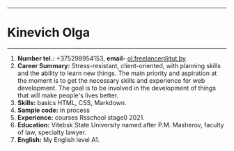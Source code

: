 * * *
# Kinevich Olga  
 * * *
1. **Number tel.:** +375298954153, **email-** ol.freelancer@tut.by
1. **Career Summary:** Stress-resistant, client-oriented, with planning skills and the ability to learn new things. The main priority and aspiration at the moment is to get the necessary skills and experience for web development. The goal is to be involved in the development of things that will make people's lives better.
1. **Skills:** basics HTML, CSS, Markdown.
1. **Sample code:** in process
1. **Experience:** courses Rsschool stage0 2021.
1. **Education:** Vitebsk State University named after P.M. Masherov, faculty of law, specialty lawyer.
1. **English:** My English level A1. 
